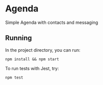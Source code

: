 # Agenda

Simple Agenda with contacts and messaging 

## Running

In the project directory, you can run:

```
npm install && npm start
```

To run tests with Jest, try:

```
npm test
```
